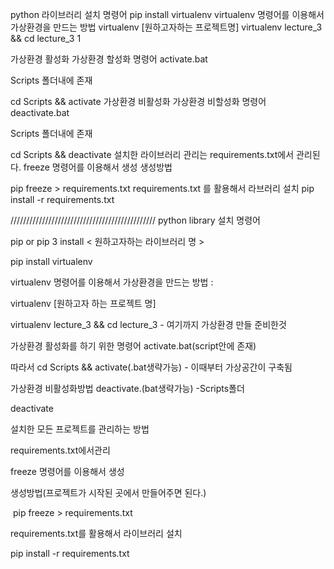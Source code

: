 python 라이브러리 설치 명령어
pip install virtualenv
virtualenv 명령어를 이용해서 가상환경을 만드는 방법
virtualenv [원하고자하는 프로젝트명]
virtualenv lecture_3 && cd lecture_3
1

가상환경 활성화
가상환경 할성화 명령어 activate.bat

Scripts 폴더내에 존재

cd Scripts && activate
가상환경 비활성화
가상환경 비할성화 명령어 deactivate.bat

Scripts 폴더내에 존재

cd Scripts && deactivate
설치한 라이브러리 관리는 requirements.txt에서 관리된다.
freeze 명령어를 이용해서 생성
생성방법

pip freeze > requirements.txt
requirements.txt 를 활용해서 라브러리 설치
pip install -r requirements.txt


//////////////////////////////////////////////
python library 설치 명령어



pip or pip 3 install < 원하고자하는 라이브러리 명 >

pip install virtualenv

virtualenv 명령어를 이용해서 가상환경을 만드는 방법 : 

virtualenv [원하고자 하는 프로젝트 명]

  virtualenv lecture_3 && cd lecture_3  - 여기까지 가상환경 만들 준비한것

가상환경 활성화를 하기 위한 명령어 activate.bat(script안에 존재)

따라서 cd Scripts  && activate(.bat생략가능) - 이때부터 가상공간이 구축됨



가상환경 비활성화방법 deactivate.(bat생략가능) -Scripts폴더



deactivate



설치한 모든 프로젝트를 관리하는 방법

requirements.txt에서관리

freeze 명령어를 이용해서 생성

생성방법(프로젝트가 시작된 곳에서 만들어주면 된다.)

​     pip freeze > requirements.txt



requirements.txt를 활용해서 라이브러리 설치

pip install -r requirements.txt

